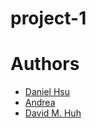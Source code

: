 # project-1

# Authors
- [Daniel Hsu](https://github.com/majorazero)
- [Andrea](https://github.com/andreatmez)
- [David M. Huh](https://github.com/davidmhuh)
